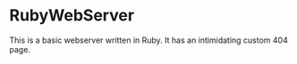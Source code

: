 RubyWebServer
=============
This is a basic webserver written in Ruby. It has an intimidating custom 404 page.
